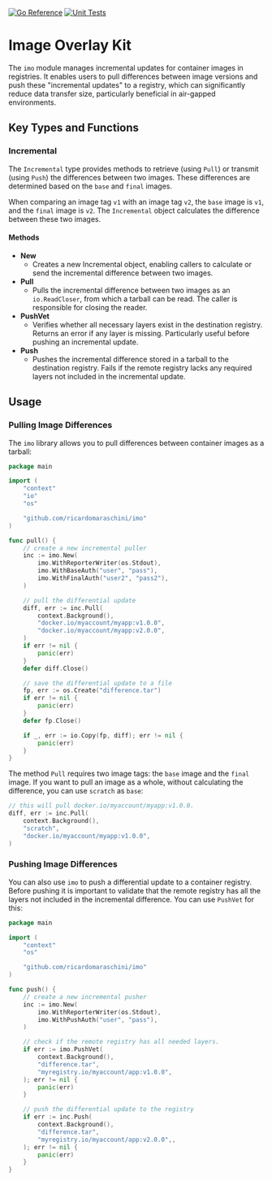 [![Go Reference](https://pkg.go.dev/badge/github.com/ricardomaraschini/imo.svg)](https://pkg.go.dev/github.com/ricardomaraschini/imo)
[![Unit Tests](https://github.com/ricardomaraschini/imo/actions/workflows/tests-on-merge.yaml/badge.svg)](https://github.com/ricardomaraschini/imo/actions/workflows/tests-on-merge.yaml)

# Image Overlay Kit

The `imo` module manages incremental updates for container images in
registries. It enables users to pull differences between image versions and
push these "incremental updates" to a registry, which can significantly reduce
data transfer size, particularly beneficial in air-gapped environments.

## Key Types and Functions

### Incremental

The `Incremental` type provides methods to retrieve (using `Pull`) or transmit
(using `Push`) the differences between two images. These differences are
determined based on the `base` and `final` images.

When comparing an image tag `v1` with an image tag `v2`, the `base` image is
`v1`, and the `final` image is `v2`. The `Incremental` object calculates the
difference between these two images.

#### Methods

- **New**
  - Creates a new Incremental object, enabling callers to calculate or send the
    incremental difference between two images.
- **Pull**
  - Pulls the incremental difference between two images as an `io.ReadCloser`,
    from which a tarball can be read. The caller is responsible for closing the
    reader.
- **PushVet**
  - Verifies whether all necessary layers exist in the destination registry.
    Returns an error if any layer is missing. Particularly useful before
    pushing an incremental update.
- **Push**
  - Pushes the incremental difference stored in a tarball to the destination
    registry. Fails if the remote registry lacks any required layers not
    included in the incremental update.

## Usage

### Pulling Image Differences

The `imo` library allows you to pull differences between container images as a
tarball:

```go
package main

import (
	"context"
	"io"
	"os"

	"github.com/ricardomaraschini/imo"
)

func pull() {
	// create a new incremental puller
	inc := imo.New(
		imo.WithReporterWriter(os.Stdout),
		imo.WithBaseAuth("user", "pass"),
		imo.WithFinalAuth("user2", "pass2"),
	)

	// pull the differential update
	diff, err := inc.Pull(
		context.Background(),
		"docker.io/myaccount/myapp:v1.0.0",
		"docker.io/myaccount/myapp:v2.0.0",
	)
	if err != nil {
		panic(err)
	}
	defer diff.Close()

	// save the differential update to a file
	fp, err := os.Create("difference.tar")
	if err != nil {
		panic(err)
	}
	defer fp.Close()

	if _, err := io.Copy(fp, diff); err != nil {
		panic(err)
	}
}
```

The method `Pull` requires two image tags: the `base` image and the `final` image.
If you want to pull an image as a whole, without calculating the difference, you
can use `scratch` as `base`:

```go
// this will pull docker.io/myaccount/myapp:v1.0.0.
diff, err := inc.Pull(
	context.Background(),
	"scratch",
	"docker.io/myaccount/myapp:v1.0.0",
)
```

### Pushing Image Differences

You can also use `imo` to push a differential update to a container registry.
Before pushing it is important to validate that the remote registry has all the
layers not included in the incremental difference. You can use `PushVet` for
this:

```go
package main

import (
	"context"
	"os"

	"github.com/ricardomaraschini/imo"
)

func push() {
	// create a new incremental pusher
	inc := imo.New(
		imo.WithReporterWriter(os.Stdout),
		imo.WithPushAuth("user", "pass"),
	)

	// check if the remote registry has all needed layers.
	if err := imo.PushVet(
		context.Background(),
		"difference.tar",
		"myregistry.io/myaccount/app:v1.0.0",
	); err != nil {
		panic(err)
	}

	// push the differential update to the registry
	if err := inc.Push(
		context.Background(),
		"difference.tar",
		"myregistry.io/myaccount/app:v2.0.0",,
	); err != nil {
		panic(err)
	}
}
```
